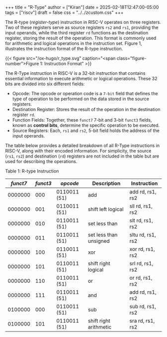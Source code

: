+++
title = "R-Type"
author = ["Kiran"]
date = 2025-02-18T12:47:00-05:00
tags = ["riscv"]
draft = false
css = "../../zcustom.css"
+++

The R-type (_register-type_) instruction in RISC-V operates on three registers. Two of these registers serve as source registers `rs2` and `rs1`, providing the input operands, while the third register `rd` functions as the destination register, storing the result of the operation. This format is commonly used for arithmetic and logical operations in the instruction set. Figure 1, illustrates the instruction format of the R-type instruction.

{{< figure src="/ox-hugo/r_type.svg" caption="<span class=\"figure-number\">Figure 1: </span>Instruction Format" >}}

The R-Type instruction in RISC-V is a 32-bit instruction that contains essential information to execute arithmetic or logical operations. These 32 bits are divided into six different fields:

-   Opcode: The opcode or operation code is a `7-bit` field that defines the type of operation to be performed on the data stored in the source registers.
-   Destination Register: Stores the result of the operation in the destination register `rd`.
-   Function Fields: Together,  these `funct7`  7-bit and 3-bit `funct3` fields, known as **control bits**, determine the specific operation to be executed.
-   Source Registers: Each, `rs1` and `rs2`, 5-bit field holds the address of the input operands.

The table below provides a detailed breakdown of all R-Type instructions in RISC-V, along with their encoded information. For simplicity, the source (`rs1`, `rs2`) and destination (`rd`) registers are not included in the table but are used for describing the operations.

<div class="table-caption">
  <span class="table-number">Table 1:</span>
  R-type Instruction
</div>

| _funct7_ | _funct3_ | _opcode_     | Description            | Instruction       |
|----------|----------|--------------|------------------------|-------------------|
| 0000000  | 000      | 0110011 (51) | add                    | add rd, rs1, rs2  |
| 0000000  | 001      | 0110011 (51) | shift left logical     | sll rd, rs1, rs2  |
| 0000000  | 010      | 0110011 (51) | set less than          | slt rd, rs1, rs2  |
| 0000000  | 011      | 0110011 (51) | set less than unsigned | sltu rd, rs1, rs2 |
| 0000000  | 100      | 0110011 (51) | xor                    | xor rd, rs1, rs2  |
| 0000000  | 101      | 0110011 (51) | shift right logical    | srl rd, rs1, rs2  |
| 0000000  | 110      | 0110011 (51) | or                     | or rd, rs1, rs2   |
| 0000000  | 111      | 0110011 (51) | and                    | add rd, rs1, rs2  |
| 0100000  | 000      | 0110011 (51) | sub                    | sub rd, rs1, rs2  |
| 0100000  | 101      | 0110011 (51) | shift right arithmetic | sra rd, rs1, rs2  |

